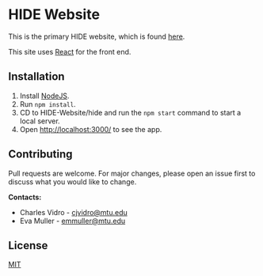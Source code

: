 # HIDE Website

This is the primary HIDE website, which is found [here](http://hide.cs.mtu.edu/).

This site uses [React](https://reactjs.org/) for the front end.

## Installation

1. Install [NodeJS](https://nodejs.org/en/).
2. Run ```npm install```.
3. CD to HIDE-Website/hide and run the ```npm start``` command to start a local server.
4. Open <http://localhost:3000/> to see the app.

## Contributing
Pull requests are welcome. For major changes, please open an issue first to discuss what you would like to change.

**Contacts:** 
 - Charles Vidro - <cjvidro@mtu.edu>
 - Eva Muller - <emmuller@mtu.edu>

## License
[MIT](https://choosealicense.com/licenses/mit/)
